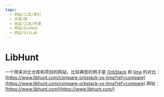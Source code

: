 ```yaml
---
tags:
  - 网站/工具/索引
  - 开源/库
  - 网站/工具/开源
  - 网站/GitHub
  - 网站/GitLab
---
```

# LibHunt

一个用来对比仓库和项目的网站，比较典型的例子是 [OrbStack](https://orbstack.dev/) 和 [lima](https://github.com/lima-vm/lima) 的对比：[https://www.libhunt.com/compare-orbstack-vs-lima?ref=compare](https://www.libhunt.com/compare-orbstack-vs-lima?ref=compare)
网站：[https://www.libhunt.com](https://www.libhunt.com/)
